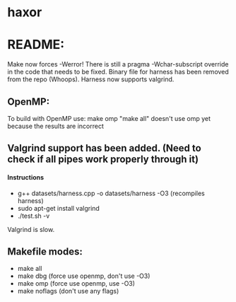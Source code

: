 # haxor

# README: 
Make now forces -Werror!
There is still a pragma -Wchar-subscript override in the code that needs to be fixed.
Binary file for harness has been removed from the repo (Whoops).
Harness now supports valgrind.

## OpenMP:
To build with OpenMP use: make omp
"make all" doesn't use omp yet because the results are incorrect

## Valgrind support has been added. (Need to check if all pipes work properly through it)
#### Instructions
* g++ datasets/harness.cpp -o datasets/harness -O3 (recompiles harness)
* sudo apt-get install valgrind
* ./test.sh -v

Valgrind is slow.

## Makefile modes:
* make all
* make dbg (force use openmp, don't use -O3)
* make omp (force use openmp, use -O3)
* make noflags (don't use any flags)
